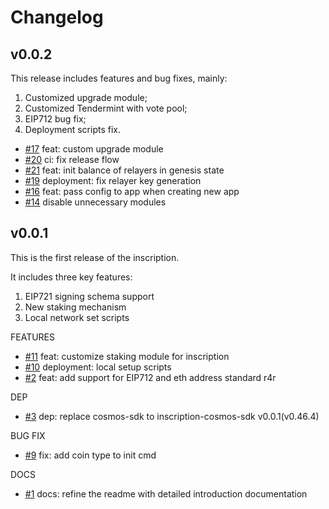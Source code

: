 # Changelog

## v0.0.2
This release includes features and bug fixes, mainly:
1. Customized upgrade module;
2. Customized Tendermint with vote pool;
3. EIP712 bug fix;
4. Deployment scripts fix.

* [\#17](https://github.com/bnb-chain/inscription/pull/17) feat: custom upgrade module
* [\#20](https://github.com/bnb-chain/inscription/pull/20) ci: fix release flow
* [\#21](https://github.com/bnb-chain/inscription/pull/21) feat: init balance of relayers in genesis state
* [\#19](https://github.com/bnb-chain/inscription/pull/19) deployment: fix relayer key generation
* [\#16](https://github.com/bnb-chain/inscription/pull/16) feat: pass config to app when creating new app
* [\#14](https://github.com/bnb-chain/inscription/pull/16) disable unnecessary modules


## v0.0.1
This is the first release of the inscription.

It includes three key features:
1. EIP721 signing schema support
2. New staking mechanism
3. Local network set scripts


FEATURES
* [\#11](https://github.com/bnb-chain/inscription/pull/11) feat: customize staking module for inscription 
* [\#10](https://github.com/bnb-chain/inscription/pull/10) deployment: local setup scripts
* [\#2](https://github.com/bnb-chain/inscription/pull/2) feat: add support for EIP712 and eth address standard r4r

DEP
* [\#3](https://github.com/bnb-chain/inscription/pull/3) dep: replace cosmos-sdk to inscription-cosmos-sdk v0.0.1(v0.46.4)

BUG FIX
* [\#9](https://github.com/bnb-chain/inscription/pull/9) fix: add coin type to init cmd

DOCS
* [\#1](https://github.com/bnb-chain/inscription/pull/1) docs: refine the readme with detailed introduction documentation

